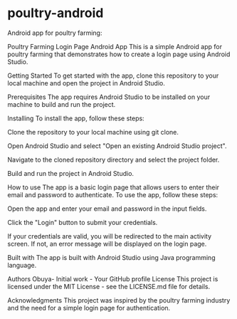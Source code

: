 # poultry-android

Android app for poultry farming:

Poultry Farming Login Page Android App
This is a simple Android app for poultry farming that demonstrates how to create a login page using Android Studio.

Getting Started
To get started with the app, clone this repository to your local machine and open the project in Android Studio.

Prerequisites
The app requires Android Studio to be installed on your machine to build and run the project.

Installing
To install the app, follow these steps:

Clone the repository to your local machine using git clone.

Open Android Studio and select "Open an existing Android Studio project".

Navigate to the cloned repository directory and select the project folder.

Build and run the project in Android Studio.

How to use
The app is a basic login page that allows users to enter their email and password to authenticate. To use the app, follow these steps:

Open the app and enter your email and password in the input fields.

Click the "Login" button to submit your credentials.

If your credentials are valid, you will be redirected to the main activity screen. If not, an error message will be displayed on the login page.

Built with
The app is built with Android Studio using Java programming language.

Authors
Obuya- Initial work - Your GitHub profile
License
This project is licensed under the MIT License - see the LICENSE.md file for details.

Acknowledgments
This project was inspired by the poultry farming industry and the need for a simple login page for authentication.

